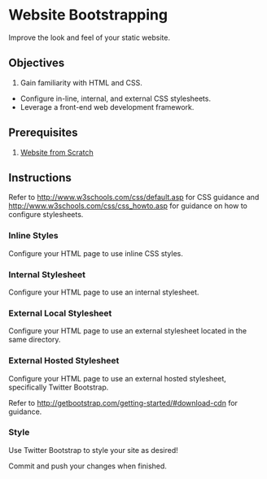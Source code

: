 # Website Bootstrapping

Improve the look and feel of your static website.

## Objectives

  1. Gain familiarity with HTML and CSS.
  * Configure in-line, internal, and external CSS stylesheets.
  * Leverage a front-end web development framework.

## Prerequisites

  1. [Website from Scratch](/assignments/website-from-scratch/assignment.md)

## Instructions

Refer to http://www.w3schools.com/css/default.asp for CSS guidance and http://www.w3schools.com/css/css_howto.asp for guidance on how to configure stylesheets.

### Inline Styles

Configure your HTML page to use inline CSS styles.

### Internal Stylesheet

Configure your HTML page to use an internal stylesheet.

### External Local Stylesheet

Configure your HTML page to use an external stylesheet located in the same directory.

### External Hosted Stylesheet

Configure your HTML page to use an external hosted stylesheet, specifically Twitter Bootstrap.

Refer to http://getbootstrap.com/getting-started/#download-cdn for guidance.

### Style

Use Twitter Bootstrap to style your site as desired!

Commit and push your changes when finished.
